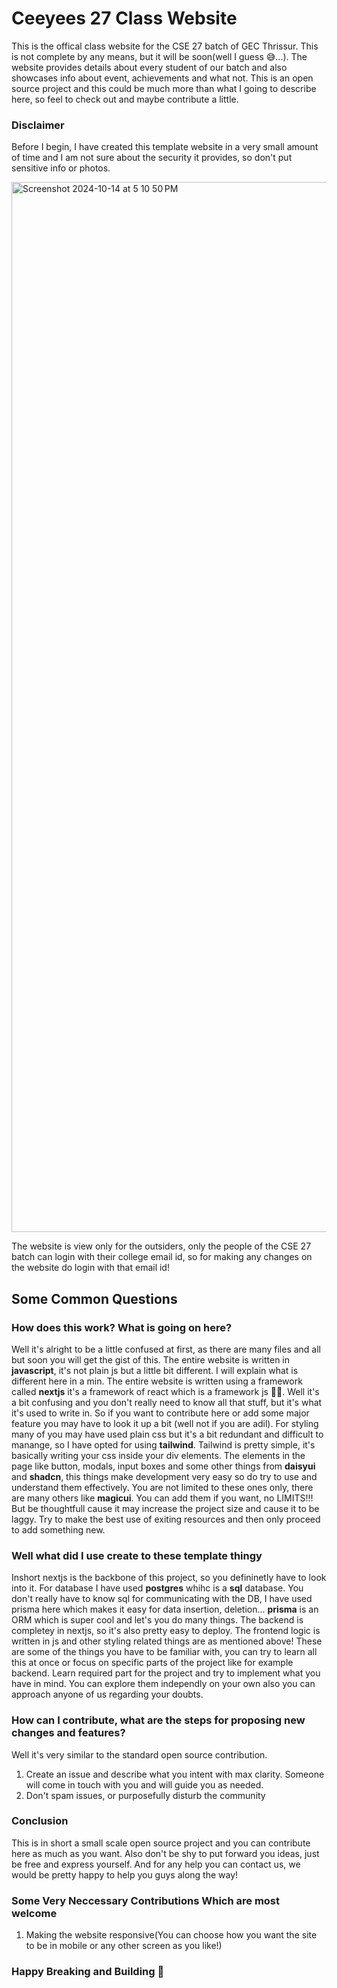 # Ceeyees 27 Class Website

This is the offical class website for the CSE 27 batch of GEC Thrissur. This is not complete by any means, but it will be soon(well I guess 😅...). The website provides details about every student of our batch and also showcases info about event, achievements and what not. This is an open source project and this could be much more than what I going to describe here, so feel to check out and maybe contribute a little.

### Disclaimer
Before I begin, I have created this template website in a very small amount of time and I am not sure about the security it provides, so don't put sensitive info or photos.

<img width="1680" alt="Screenshot 2024-10-14 at 5 10 50 PM" src="https://github.com/user-attachments/assets/ef3a2b89-3d5a-4cf4-a543-7514530355c1">

The website is view only for the outsiders, only the people of the CSE 27 batch can login with their college email id, so for making any changes on the website do login with that email id!

## Some Common Questions

### How does this work? What is going on here?

Well it's alright to be a little confused at first, as there are many files and all but soon you will get the gist of this. The entire website is written in **javascript**, it's not plain js but a little bit different. I will explain what is different here in a min. The entire website is written using a framework called **nextjs** it's a framework of react which is a framework js 😵‍💫. Well it's a bit confusing and you don't really need to know all that stuff, but it's what it's used to write in. So if you want to contribute here or add some major feature you may have to look it up a bit (well not if you are adil). For styling many of you may have used plain css but it's a bit redundant and difficult to manange, so I have opted for using **tailwind**. Tailwind is pretty simple, it's basically writing your css inside your div elements. The elements in the page like button, modals, input boxes and some other things from **daisyui** and **shadcn**, this things make development very easy so do try to use and understand them effectively. You are not limited to these ones only, there are many others like **magicui**. You can add them if you want, no LIMITS!!! But be thoughtfull cause it may increase the project size and cause it to be laggy. Try to make the best use of exiting resources and then only proceed to add something new.

### Well what did I use create to these template thingy

Inshort nextjs is the backbone of this project, so you defininetly have to look into it. For database I have used **postgres** whihc is a **sql** database. You don't really have to know sql for communicating with the DB, I have used prisma here which makes it easy for data insertion, deletion... **prisma** is an ORM which is super cool and let's you do many things. The backend is completey in nextjs, so it's also pretty easy to deploy. The frontend logic is written in js and other styling related things are as mentioned above! These are some of the things you have to be familiar with, you can try to learn all this at once or focus on specific parts of the project like for example backend. Learn required part for the project and try to implement what you have in mind. You can explore them independly on your own also you can approach anyone of us regarding your doubts.

### How can I contribute, what are the steps for proposing new changes and features?

Well it's very similar to the standard open source contribution.
1. Create an issue and describe what you intent with max clarity. Someone will come in touch with you and will guide you as needed.
2. Don't spam issues, or purposefully disturb the community

### Conclusion

This is in short a small scale open source project and you can contribute here as much as you want. Also don't be shy to put forward you ideas, just be free and express yourself. And for any help you can contact us, we would be pretty happy to help you guys along the way!

### Some Very Neccessary Contributions Which are most welcome

1. Making the website responsive(You can choose how you want the site to be in mobile or any other screen as you like!)

### Happy Breaking and Building 🥳
